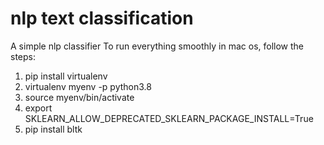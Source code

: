 # nlp text classification 
 A simple nlp classifier 
To run everything smoothly in mac os, follow the steps:
1. pip install virtualenv
2. virtualenv myenv -p python3.8
3. source myenv/bin/activate 
4. export SKLEARN_ALLOW_DEPRECATED_SKLEARN_PACKAGE_INSTALL=True
5. pip install bltk